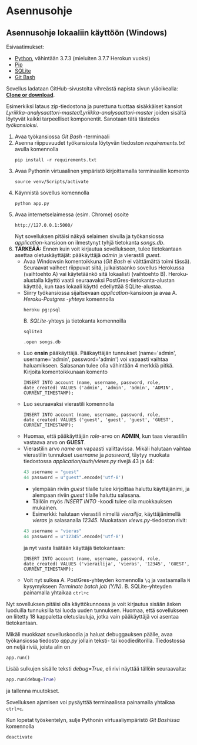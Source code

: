 # Asennusohje

## Asennusohje lokaaliin käyttöön (Windows)

Esivaatimukset:

* [Python](https://www.python.org/downloads/), vähintään 3.7.3 (mieluiten 3.7.7 Herokun vuoksi)
* [Pip](https://pypi.org/project/pip/)
* [SQLite](https://www.sqlite.org/index.html)
* [Git Bash](https://gitforwindows.org/)

Sovellus ladataan GitHub-sivustolta vihreästä napista sivun yläoikealla: [**Clone or download**](https://github.com/gitjms/Lyriikka-analysaattori).

Esimerkiksi lataus zip-tiedostona ja purettuna tuottaa sisäkkäiset kansiot *Lyriikka-analysaattori-master/Lyriikka-analysaattori-master* joiden sisältä löytyvät kaikki tarpeelliset komponentit. Sanotaan tätä tästedes *työkansioksi*.

1. Avaa työkansiossa *Git Bash* -terminaali
2. Asenna riippuvuudet työkansiosta löytyvän tiedoston *requirements.txt* avulla komennolla
   ```
   pip install -r requirements.txt
   ```
3. Avaa Pythonin virtuaalinen ympäristö kirjoittamalla terminaaliin komento
   ```
   source venv/Scripts/activate
   ```
4. Käynnistä sovellus komennolla
   ```
   python app.py
   ```
5. Avaa internetselaimessa (esim. Chrome) osoite
   ```
   http://127.0.0.1:5000/
   ```
   Nyt sovelluksen pitäisi näkyä selaimen sivulla ja työkansiossa *application*-kansioon on ilmestynyt tyhjä tietokanta *songs.db*.
6. **TÄRKEÄÄ:**
   Ennen kuin voit kirjautua sovellukseen, tulee tietokantaan asettaa oletuskäyttäjät: pääkäyttäjä *admin* ja vierastili *guest*.
   - Avaa Windowsin komentoikkuna (*Git Bash* ei välttämättä toimi tässä). Seuraavat vaiheet riippuvat siitä, julkaistaanko sovellus Herokussa (vaihtoehto A) vai käytetäänkö sitä lokaalisti (vaihtoehto B). Heroku-alustalla käyttö vaatii seuraavaksi PostGres-tietokanta-alustan käyttöä, kun taas lokaali käyttö edellyttää SQLite-alustaa.
   - Siirry työkansiossa sijaitsevaan *application*-kansioon ja avaa
     A. *Heroku-Postgres -yhteys* komennolla
        ```
        heroku pg:psql
        ```
     B. *SQLite*-yhteys ja tietokanta komennoilla
        ```
        sqlite3
        ```
        ```
        .open songs.db
        ```
   - Luo **ensin** pääkäyttäjä. Pääkayttäjän tunnukset (name='admin', username='admin', password='admin') voi vapaasti vaihtaa haluamikseen. Salasanan tulee olla vähintään 4 merkkiä pitkä. Kirjoita komentoikkunaan komento
       ```
       INSERT INTO account (name, username, password, role, date_created) VALUES ('admin', 'admin', 'admin', 'ADMIN', CURRENT_TIMESTAMP);
   - Luo seuraavaksi vierastili komennolla
       ```
       INSERT INTO account (name, username, password, role, date_created) VALUES ('guest', 'guest', 'guest', 'GUEST', CURRENT_TIMESTAMP);
       ```
   - Huomaa, että pääkäyttäjän *role*-arvo on **ADMIN**, kun taas vierastilin vastaava arvo on **GUEST**.
   - Vierastilin arvo *name* on vapaasti valittavissa. Mikäli halutaan vaihtaa vierastilin tunnukset *username* ja *password*, täytyy muokata tiedostossa *application/auth/views.py* rivejä 43 ja 44:
     ```python
     43	username = "guest"
     44	password = u"guest".encode('utf-8')
     ```
     - ylempään riviin *guest* tilalle tulee kirjoittaa haluttu käyttäjänimi, ja alempaan riviin *guest* tilalle haluttu salasana.
     - Tällöin myös *INSERT INTO* -koodi tulee olla muokkauksen mukainen.
     - Esimerkki: halutaan vierastili nimellä *vierailija*, käyttäjänimellä *vieras* ja salasanalla *12345*. Muokataan *views.py*-tiedoston rivit:
     ```python
     43	username = "vieras"
     44	password = u"12345".encode('utf-8')
     ```
     ja nyt vasta lisätään käyttäjä tietokantaan:
     ```
     INSERT INTO account (name, username, password, role, date_created) VALUES ('vierailija', 'vieras', '12345', 'GUEST', CURRENT_TIMESTAMP);
     ```
   - Voit nyt sulkea
     A. PostGres-yhteyden komennolla
        ```\q```
        ja vastaamalla ```N``` kysymykseen *Terminate batch job (Y/N)*.
     B. SQLite-yhteyden painamalla yhtaikaa ```ctrl+c```

Nyt sovelluksen pitäisi olla käyttökunnossa ja voit kirjautua sisään äsken luoduilla tunnuksilla tai luoda uuden tunnuksen. Huomaa, että sovellukseen on liitetty 18 kappaletta oletuslauluja, jotka vain pääkäyttäjä voi asentaa tietokantaan.

Mikäli muokkaat sovelluskoodia ja haluat debuggauksen päälle, avaa työkansiossa tiedosto *app.py* jollain teksti- tai koodieditorilla. Tiedostossa on neljä riviä, joista alin on
```python
app.run()
```
Lisää sulkujen sisälle teksti *debug=True*, eli rivi näyttää tällöin seuraavalta:
```python
app.run(debug=True)
```
ja tallenna muutokset.

Sovelluksen ajamisen voi pysäyttää terminaalissa painamalla yhtaikaa ```ctrl+c```.

Kun lopetat työskentelyn, sulje Pythonin virtuaaliympäristö *Git Bashissa* komennolla
```
deactivate
```

